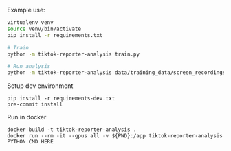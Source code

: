 Example use:

```bash
virtualenv venv
source venv/bin/activate
pip install -r requirements.txt

# Train
python -m tiktok-reporter-analysis train.py

# Run analysis
python -m tiktok-reporter-analysis data/training_data/screen_recordings/RecordIt-1693292574.mp4
```
Setup dev environment

```
pip install -r requirements-dev.txt
pre-commit install
```

Run in docker
```
docker build -t tiktok-reporter-analysis .
docker run --rm -it --gpus all -v ${PWD}:/app tiktok-reporter-analysis PYTHON CMD HERE
```
